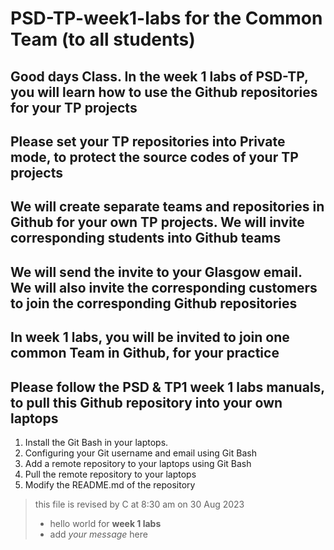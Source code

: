 # PSD-TP-week1-labs for the Common Team (to all students)
## Good days Class. In the week 1 labs of PSD-TP, you will learn how to use the Github repositories for your TP projects
## Please set your TP repositories into Private mode, to protect the source codes of your TP projects
## We will create separate teams and repositories in Github for your own TP projects. We will invite corresponding students into Github teams
## We will send the invite to your Glasgow email. We will also invite the corresponding customers to join the corresponding Github repositories
## In week 1 labs, you will be invited to join one common Team in Github, for your practice
## Please follow the PSD & TP1 week 1 labs manuals, to pull this Github repository into your own laptops 
1. Install the Git Bash in your laptops.
2. Configuring your Git username and email using Git Bash
3. Add a remote repository to your laptops using Git Bash
4. Pull the remote repository to your laptops
5. Modify the README.md of the repository

> this file is revised by C at 8:30 am on 30 Aug 2023
> - hello world for **week 1 labs**
> - add _your message_ here
>


